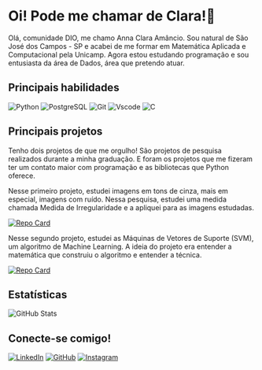 # Oi! Pode me chamar de Clara!🧡

Olá, comunidade DIO, me chamo Anna Clara Amâncio. Sou natural de São José dos Campos - SP e acabei de me formar em Matemática Aplicada e Computacional pela Unicamp. Agora estou estudando programação e sou entusiasta da área de Dados, área que pretendo atuar.

## Principais habilidades
![Python](https://img.shields.io/badge/python-f24f00?style=for-the-badge&logo=python&logoColor=FFF) ![PostgreSQL](https://img.shields.io/badge/PostgreSQL-f24f00?style=for-the-badge&logo=postgresql&logoColor=white) ![Git](https://img.shields.io/badge/GIT-f24f00?style=for-the-badge&logo=git&logoColor=white) ![Vscode](https://img.shields.io/badge/Vscode-f24f00?style=for-the-badge&logo=visual-studio-code&logoColor=white) ![C](https://img.shields.io/badge/C-f24f00?style=for-the-badge&logo=c&logoColor=white) 

## Principais projetos

Tenho dois projetos de que me orgulho! São projetos de pesquisa realizados durante a minha graduação. E foram os projetos que me fizeram ter um contato maior com programação e as bibliotecas que Python oferece.

Nesse primeiro projeto, estudei imagens em tons de cinza, mais em especial, imagens com ruído. Nessa pesquisa, estudei uma medida chamada Medida de Irregularidade e a apliquei para as imagens estudadas.

[![Repo Card](https://github-readme-stats.vercel.app/api/pin/?username=claraamancio&repo=ms777-projeto-supervisionado&bg_color=FFF&border_color=000&show_icons=true&icon_color=30A3DC&title_color=f24f00&text_color=000)](https://github.com/claraamancio/ms777-projeto-supervisionado)

Nesse segundo projeto, estudei as Máquinas de Vetores de Suporte (SVM), um algoritmo de Machine Learning. A ideia do projeto era entender a matemática que construiu o algoritmo e entender a técnica.

[![Repo Card](https://github-readme-stats.vercel.app/api/pin/?username=claraamancio&repo=ms877-projeto-supervisionado&bg_color=FFF&border_color=000&show_icons=true&icon_color=30A3DC&title_color=f24f00&text_color=000)](https://github.com/claraamancio/ms877-projeto-supervisionado)

## Estatísticas

![GitHub Stats](https://github-readme-stats.vercel.app/api?username=claraamancio&theme=transparent&bg_color=FFF&border_color=000&show_icons=true&icon_color=30A3DC&title_color=f24f00&text_color=000)


## Conecte-se comigo!

[![LinkedIn](https://img.shields.io/badge/LinkedIn-f24f00?style=for-the-badge&logo=linkedin&logoColor=white)](https://www.linkedin.com/in/annaclaraamancio/) [![GitHub](https://img.shields.io/badge/GitHub-f24f00?style=for-the-badge&logo=github&logoColor=white)](https://github.com/claraamancio) [![Instagram](https://img.shields.io/badge/-Instagram-f24f00?style=for-the-badge&logo=instagram&logoColor=white)](https://www.instagram.com/anna.clara.amancio/)
